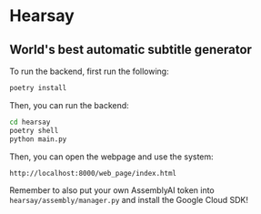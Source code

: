 # Hearsay

## World's best automatic subtitle generator

To run the backend, first run the following:
```bash
poetry install
```

Then, you can run the backend:
```bash
cd hearsay
poetry shell
python main.py
```

Then, you can open the webpage and use the system:
```
http://localhost:8000/web_page/index.html
```

Remember to also put your own AssemblyAI token into `hearsay/assembly/manager.py`
and install the Google Cloud SDK!